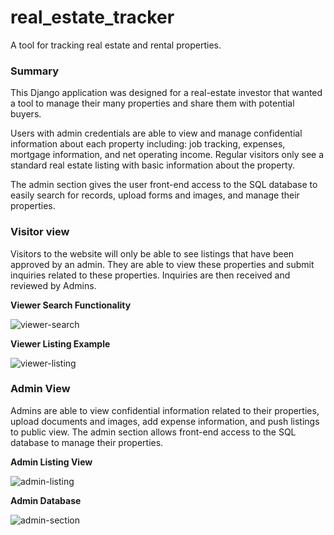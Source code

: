 # real_estate_tracker
A tool for tracking real estate and rental properties.

### Summary

This Django application was designed for a real-estate investor that wanted a tool to manage their many properties and share them with potential buyers.

Users with admin credentials are able to view and manage confidential information about each property including: job tracking, expenses, mortgage information, and net operating income. Regular visitors only see a standard real estate listing with basic information about the property.

The admin section gives the user front-end access to the SQL database to easily search for records, upload forms and images, and manage their properties.

### Visitor view

Visitors to the website will only be able to see listings that have been approved by an admin. They are able to view these properties and submit inquiries related to these properties. Inquiries are then received and reviewed by Admins.

**Viewer Search Functionality**

![viewer-search](https://user-images.githubusercontent.com/55102118/87850774-a1ed5280-c8a7-11ea-9c0e-11e5df13cb2e.png)

**Viewer Listing Example**

![viewer-listing](https://user-images.githubusercontent.com/55102118/87850777-a3b71600-c8a7-11ea-9f72-670f733fcbb5.png)

### Admin View

Admins are able to view confidential information related to their properties, upload documents and images, add expense information, and push listings to public view. The admin section allows front-end access to the SQL database to manage their properties.


**Admin Listing View**

![admin-listing](https://user-images.githubusercontent.com/55102118/87850781-a6b20680-c8a7-11ea-87a6-2bb96c0e3ebb.png)




**Admin Database**

![admin-section](https://user-images.githubusercontent.com/55102118/87850779-a4e84300-c8a7-11ea-9446-283f5646ac59.png)
